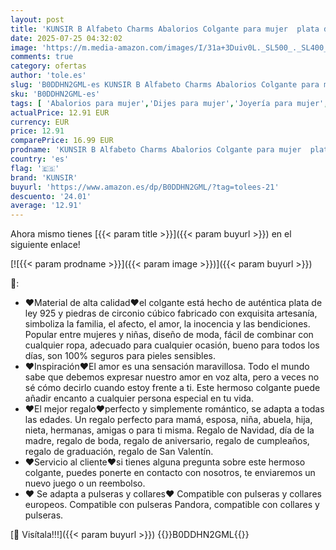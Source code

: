 ```yaml
---
layout: post
title: 'KUNSIR B Alfabeto Charms Abalorios Colgante para mujer  plata de ley 925  compatible con pulseras y collares Pandora  compatible con pulseras europeas para mujeres y niñas'
date: 2025-07-25 04:32:02
image: 'https://m.media-amazon.com/images/I/31a+3Duiv0L._SL500_._SL400_.jpg'
comments: true
category: ofertas
author: 'tole.es'
slug: 'B0DDHN2GML-es KUNSIR B Alfabeto Charms Abalorios Colgante para mujer...'
sku: 'B0DDHN2GML-es'
tags: [ 'Abalorios para mujer','Dijes para mujer','Joyería para mujer','Moda','Moda Mujer','de','kunsir','ley','pandora','plata','🇪🇸', ]
actualPrice: 12.91 EUR
currency: EUR
price: 12.91
comparePrice: 16.99 EUR
prodname: 'KUNSIR B Alfabeto Charms Abalorios Colgante para mujer  plata de ley 925  compatible con pulseras y collares Pandora  compatible con pulseras europeas para mujeres y niñas'
country: 'es'
flag: '🇪🇸'
brand: 'KUNSIR'
buyurl: 'https://www.amazon.es/dp/B0DDHN2GML/?tag=tolees-21'
descuento: '24.01'
average: '12.91'
---
```


Ahora mismo tienes [{{< param title >}}]({{< param buyurl >}}) en el siguiente enlace!

[![{{< param prodname >}}]({{< param image >}})]({{< param buyurl >}})

🔎:

- ❤Material de alta calidad❤el colgante está hecho de auténtica plata de ley 925 y piedras de circonio cúbico fabricado con exquisita artesanía, simboliza la familia, el afecto, el amor, la inocencia y las bendiciones. Popular entre mujeres y niñas, diseño de moda, fácil de combinar con cualquier ropa, adecuado para cualquier ocasión, bueno para todos los días, son 100% seguros para pieles sensibles.
- ❤Inspiración❤El amor es una sensación maravillosa. Todo el mundo sabe que debemos expresar nuestro amor en voz alta, pero a veces no sé cómo decirlo cuando estoy frente a ti. Este hermoso colgante puede añadir encanto a cualquier persona especial en tu vida.
- ❤El mejor regalo❤perfecto y simplemente romántico, se adapta a todas las edades. Un regalo perfecto para mamá, esposa, niña, abuela, hija, nieta, hermanas, amigas o para ti misma. Regalo de Navidad, día de la madre, regalo de boda, regalo de aniversario, regalo de cumpleaños, regalo de graduación, regalo de San Valentín.
- ❤Servicio al cliente❤si tienes alguna pregunta sobre este hermoso colgante, puedes ponerte en contacto con nosotros, te enviaremos un nuevo juego o un reembolso.
- ❤ Se adapta a pulseras y collares❤ Compatible con pulseras y collares europeos. Compatible con pulseras Pandora, compatible con collares y pulseras.

[🛒 Visítala!!!]({{< param buyurl >}})
{{<world>}}B0DDHN2GML{{</world>}}
